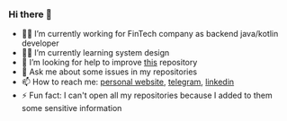 ### Hi there 👋

- 🐱‍💻 I’m currently working for FinTech company as backend java/kotlin developer
- 🐱‍👤 I’m currently learning system design
- 🤔 I’m looking for help to improve [this](https://github.com/Kirimatt/WasdReplayAndroid) repository
- 💬 Ask me about some issues in my repositories
- 📫 How to reach me: [personal website](https://kirimatt.onrender.com), [telegram](https://t.me/kirimatt), [linkedin](https://www.linkedin.com/in/kirimatt/)
- ⚡ Fun fact: I can't open all my repositories because I added to them some sensitive information

